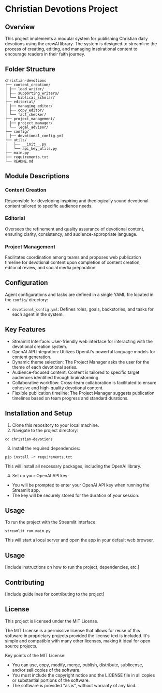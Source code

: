 # Christian Devotions Project

## Overview
This project implements a modular system for publishing Christian daily devotions using the crewAI library. The system is designed to streamline the process of creating, editing, and managing inspirational content to encourage readers in their faith journey.

## Folder Structure
```
christian-devotions
├── content_creation/
│ ├── lead_writer/
│ ├── supporting_writers/
│ └── biblical_scholar/
├── editorial/
│ ├── managing_editor/
│ ├── copy_editor/
│ └── fact_checker/
├── project_management/
│ ├── project_manager/
│ └── legal_advisor/
├── config/
│ ├── devotional_config.yml
└── utils/
│   ├── __init__.py
│   └── api_key_utils.py
├── main.py
├── requirements.txt
└── README.md
```

## Module Descriptions

### Content Creation
Responsible for developing inspiring and theologically sound devotional content tailored to specific audience needs.

### Editorial
Oversees the refinement and quality assurance of devotional content, ensuring clarity, consistency, and audience-appropriate language.

### Project Management
Facilitates coordination among teams and proposes web publication timeline for devotional content upon completion of content creation, editorial review, and social media preparation.

## Configuration
Agent configurations and tasks are defined in a single YAML file located in the `config/` directory:
- `devotional_config.yml`: Defines roles, goals, backstories, and tasks for each agent in the system.

## Key Features
- Streamlit Interface: User-friendly web interface for interacting with the devotional creation system.
- OpenAI API Integration: Utilizes OpenAI's powerful language models for content generation.
- Dynamic theme selection: The Project Manager asks the user for the theme of each devotional series.
- Audience-focused content: Content is tailored to specific target audiences identified through brainstorming.
- Collaborative workflow: Cross-team collaboration is facilitated to ensure cohesive and high-quality devotional content.
- Flexible publication timeline: The Project Manager suggests publication timelines based on team progress and standard durations.

## Installation and Setup

1. Clone this repository to your local machine.
2. Navigate to the project directory:
```
cd christian-devotions
```
3. Install the required dependencies:
```
pip install -r requirements.txt
```
This will install all necessary packages, including the OpenAI library.

4. Set up your OpenAI API key:
- You will be prompted to enter your OpenAI API key when running the Streamlit app.
- The key will be securely stored for the duration of your session.

## Usage
To run the project with the Streamlit interface:
```
streamlit run main.py
```
This will start a local server and open the app in your default web browser.

## Usage
[Include instructions on how to run the project, dependencies, etc.]

## Contributing
[Include guidelines for contributing to the project]

## License
This project is licensed under the MIT License. 

The MIT License is a permissive license that allows for reuse of this software in proprietary projects provided the license text is included. It's simple and compatible with many other licenses, making it ideal for open source projects.

Key points of the MIT License:
- You can use, copy, modify, merge, publish, distribute, sublicense, and/or sell copies of the software.
- You must include the copyright notice and the LICENSE file in all copies or substantial portions of the software.
- The software is provided "as is", without warranty of any kind.

